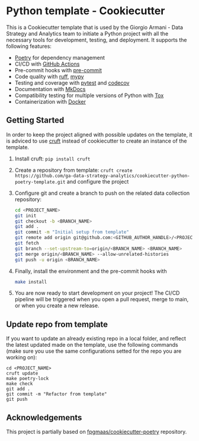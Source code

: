 # Python template - Cookiecutter

This is a Cookiecutter template that is used by the Giorgio Armani - Data Strategy and Analytics team to initiate a Python project with all the necessary tools for development, testing, and deployment. It supports the following features:

- [Poetry](https://python-poetry.org/) for dependency management
- CI/CD with [GitHub Actions](https://github.com/features/actions)
- Pre-commit hooks with [pre-commit](https://pre-commit.com/)
- Code quality with [ruff](https://github.com/charliermarsh/ruff), [mypy](https://mypy.readthedocs.io/en/stable/)
- Testing and coverage with [pytest](https://docs.pytest.org/en/7.1.x/) and [codecov](https://about.codecov.io/)
- Documentation with [MkDocs](https://www.mkdocs.org/)
- Compatibility testing for multiple versions of Python with [Tox](https://tox.wiki/en/latest/)
- Containerization with [Docker](https://www.docker.com/)



## Getting Started

In order to keep the project aligned with possible updates on the template, it is adviced to use [cruft](https://github.com/cruft/cruft) instead of cookiecutter to create an instance of the template.

1. Install cruft:
    `pip install cruft`

2. Create a repository from template: `cruft create https://github.com/ga-data-strategy-analytics/cookiecutter-python-poetry-template.git` and configure the project

3. Configure git and create a branch to push on the related data collection repository:
    ```bash
    cd <PROJECT_NAME>
    git init
    git checkout -b <BRANCH_NAME>
    git add .
    git commit -m "Initial setup from template"
    git remote add origin git@github.com:<GITHUB_AUTHOR_HANDLE>/<PROJECT_NAME>.git
    git fetch
    git branch --set-upstream-to=origin/<BRANCH_NAME> <BRANCH_NAME>
    git merge origin/<BRANCH_NAME> --allow-unrelated-histories
    git push -u origin <BRANCH_NAME>
    ```

4. Finally, install the environment and the pre-commit hooks with
    ```bash
    make install
    ```

5. You are now ready to start development on your project! The CI/CD
pipeline will be triggered when you open a pull request, merge to main,
or when you create a new release.

## Update repo from template

If you want to update an already existing repo in a local folder, and reflect the latest updated made on the template, use the following commands (make sure you use the same configurations setted for the repo you are working on):
```
cd <PROJECT_NAME>
cruft update
make poetry-lock
make check
git add .
git commit -m "Refactor from template"
git push
```

## Acknowledgements

This project is partially based on [fpgmaas/cookiecutter-poetry](https://github.com/fpgmaas/cookiecutter-poetry)
repository.
